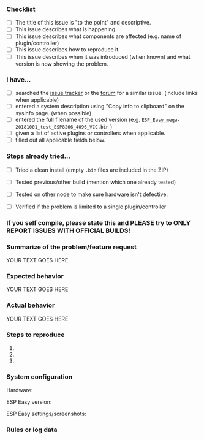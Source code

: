 ### Checklist
- [ ] The title of this issue is "to the point" and descriptive.
- [ ] This issue describes what is happening.
- [ ] This issue describes what components are affected (e.g. name of plugin/controller)
- [ ] This issue describes how to reproduce it.
- [ ] This issue describes when it was introduced (when known) and what version is now showing the problem.

### I have...
- [ ] searched the [issue tracker](https://github.com/letscontrolit/ESPEasy/issues) or the [forum](https://www.letscontrolit.com/forum/viewforum.php?f=1) for a similar issue. (include links when applicable)
- [ ] entered a system description using "Copy info to clipboard" on the sysinfo page. (when possible)
- [ ] entered the full filename of the used version (e.g. `ESP_Easy_mega-20181001_test_ESP8266_4096_VCC.bin` )
- [ ] given a list of active plugins or controllers when applicable.
- [ ] filled out all applicable fields below.

### Steps already tried...
- [ ] Tried a clean install (empty `.bin` files are included in the ZIP)
- [ ] Tested previous/other build (mention which one already tested)
- [ ] Tested on other node to make sure hardware isn't defective.
- [ ] Verified if the problem is limited to a single plugin/controller



### If you self compile, please state this and PLEASE try to ONLY REPORT ISSUES WITH OFFICIAL BUILDS! ###
<!--- If you self compile, please state this and PLEASE try to ONLY REPORT ISSUES WITH OFFICIAL BUILDS!  --->
<!--- NOTE: This is not a support forum! For questions and support go here: --->
<!--- https://www.letscontrolit.com/forum/viewforum.php?f=1 --->
<!--- Remove topics that are not applicable to your feature request of issue --->
<!--- Remember to have a "to the point" TITLE --->


### Summarize of the problem/feature request
<!--- Describe the problem or feature request --->
YOUR TEXT GOES HERE

### Expected behavior
<!--- Tell us what should happen? --->
YOUR TEXT GOES HERE

### Actual behavior
<!--- Tell us what happens instead? --->
YOUR TEXT GOES HERE

### Steps to reproduce
<!--- How can we trigger this problem? --->
1. 
2. 
3. 

<!--- Does the problem persists after powering off and on? (just resetting isn't enough sometimes) --->
<!--- Please document if you have restarted the unit and if the problem is then gone etc. etc. --->
### System configuration
<!--- Please add as much information and screenshots as possible  --->
Hardware:

<!--- You should also provide links to hardware pages etc where we can find more info  --->
<!--- If you self compile, please state this and PLEASE try to ONLY REPORT ISSUES WITH OFFICIAL BUILDS!  --->
ESP Easy version: 

<!--- In order to have a better readablity of your issue then you should place screenshots here  --->
<!--- Simply drag and drop them onto this template, move the text string below the "ESP Easy settings/screenshots" topic  --->
ESP Easy settings/screenshots: 

### Rules or log data
<!--- place your code/rules between the two ``` rows  --->
<!--- remove if not applicable!  --->
```

```
